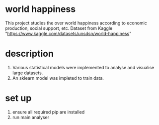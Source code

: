 # world happiness 

This project studies the over world happiness according to economic production, social support, etc. 
Dataset from Kaggle "https://www.kaggle.com/datasets/unsdsn/world-happiness"

# description
1. Various statistical models were implemented to analyse and visualise large datasets.
2. An sklearn model was impleted to train data.

# set up
1. ensure all required pip are installed
2. run main analyser
